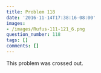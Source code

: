```yaml
---
title: Problem 118
date: '2016-11-14T17:38:16-08:00'
images:
- /images/Rufus-111-121_6.png
question_number: 118
tags: []
comments: []
---
```

This problem was crossed out.


